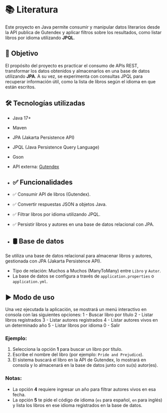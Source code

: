 # 📚 Literatura

Este proyecto en Java permite consumir y manipular datos literarios desde la API publica de Gutendex  y aplicar filtros sobre los resultados, como listar libros por idioma utilizando **JPQL**.

## 🚀 Objetivo

El propósito del proyecto es practicar el consumo de APIs REST, transformar los datos obtenidos y almacenarlos en una base de datos utilizando **JPA**. A su vez, se experimenta con consultas JPQL para recuperar información útil, como la lista de libros según el idioma en que están escritos.

## 🛠️ Tecnologías utilizadas

- Java 17+
- Maven
- JPA (Jakarta Persistence API)
- JPQL (Java Persistence Query Language)
- Gson 
- API externa: [Gutendex](https://gutendex.com/)

- ## ✅ Funcionalidades

- ✅ Consumir API de libros (Gutendex).
- ✅ Convertir respuestas JSON a objetos Java.
- ✅ Filtrar libros por idioma utilizando JPQL.
- ✅ Persistir libros y autores en una base de datos relacional con JPA.

- ## 🛢️ Base de datos

Se utiliza una base de datos relacional para almacenar libros y autores, gestionada con JPA (Jakarta Persistence API).

- Tipo de relación: Muchos a Muchos (ManyToMany) entre `Libro` y `Autor`.
- La base de datos se configura a través de `application.properties` o `application.yml`.


## ▶️ Modo de uso

Una vez ejecutada la aplicación, se mostrará un menú interactivo en consola con las siguientes opciones:
1 - Buscar libro por título
2 - Listar libros registrados
3 - Listar autores registrados
4 - Listar autores vivos en un determinado año
5 - Listar libros por idioma
0 - Salir

### Ejemplo:

1. Selecciona la opción **1** para buscar un libro por título.  
2. Escribe el nombre del libro (por ejemplo: `Pride and Prejudice`).  
3. El sistema buscará el libro en la API de Gutendex, lo mostrará en consola y lo almacenará en la base de datos junto con su(s) autor(es).

### Notas:
- La opción **4** requiere ingresar un año para filtrar autores vivos en esa fecha.
- La opción **5** te pide el código de idioma (`es` para español, `en` para inglés) y lista los libros en ese idioma registrados en la base de datos.
